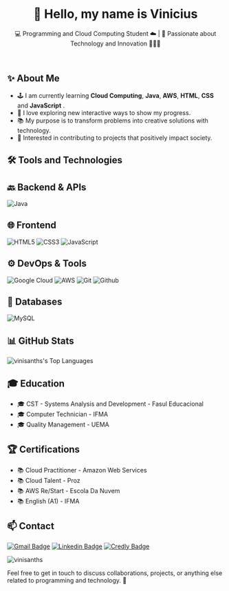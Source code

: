 <h1 align="center">👋 Hello, my name is Vinicius</h1>

<p align="center">
  💻 Programming and Cloud Computing Student ☁️ | 🍵 Passionate about Technology and Innovation 👨🏿‍💻
</p><br>

## ✨ About Me

- 🕹️ I am currently learning **Cloud Computing**, **Java**, **AWS**, **HTML**, **CSS** and **JavaScript** .
- 🌱 I love exploring new interactive ways to show my progress.
- 📚 My purpose is to transform problems into creative solutions with technology.
- 🌟 Interested in contributing to projects that positively impact society.
## 🛠️ Tools and Technologies
## 🔙 Backend & APIs
![Java](https://img.shields.io/badge/Java-ED8B00?style=for-the-badge&logo=openjdk&logoColor=black)

## 🌐 Frontend
![HTML5](https://img.shields.io/badge/HTML5-E34F26?style=for-the-badge&logo=html5&logoColor=white)
![CSS3](https://img.shields.io/badge/CSS3-1572B6?style=for-the-badge&logo=css3&logoColor=white)
![JavaScript](https://img.shields.io/badge/JavaScript-F7DF1E?style=for-the-badge&logo=javascript&logoColor=black)
## ⚙️ DevOps & Tools
![Google Cloud](https://img.shields.io/badge/Google_Cloud-4285F4?style=for-the-badge&logo=google-cloud&logoColor=white)
![AWS](https://img.shields.io/badge/AWS-232F3E?style=for-the-badge&logo=amazon&logoColor=white)
![Git](https://img.shields.io/badge/Git-F05032?style=for-the-badge&logo=git&logoColor=white)
![Github](https://img.shields.io/badge/Github-20232A?style=for-the-badge&logo=github&logoColor=white)
## 💾 Databases
![MySQL](https://img.shields.io/badge/MySQL-4479A1?style=for-the-badge&logo=mysql&logoColor=white)
## 📊 GitHub Stats
![vinisanths's Top Languages](https://github-readme-stats.vercel.app/api/top-langs?username=vinisanths&theme=dracula&show_icons=true&hide_border=true&layout=compact)
## 🎓 Education

- 🎓 CST - Systems Analysis and Development - Fasul Educacional
- 🎓 Computer Technician - IFMA
- 🎓 Quality Management - UEMA
## 🏆 Certifications
- 📚 Cloud Practitioner - Amazon Web Services
- 📚 Cloud Talent - Proz
- 📚 AWS Re/Start - Escola Da Nuvem
- 📚 English (A1) - IFMA
## 📫 Contact

[![Gmail Badge](https://img.shields.io/badge/-Email-006bed?style=flat-square&logo=Gmail&logoColor=white&link=mailto:vinipsantos0@gmail.com)](mailto:vinipsantos0@gmail.com)
[![Linkedin Badge](https://img.shields.io/badge/-Linkedin-blue?style=flat-square&logo=Linkedin&logoColor=white&link=https://https://www.linkedin.com/in/vinicius-santos-info/)](https://www.linkedin.com/in/vinicius-santos-info/)
 [![Credly Badge](https://img.shields.io/badge/Credly-orange?style=flat-square&logo=credly)](https://www.credly.com/users/vinicius-santos.b3065c0f)
<p> <img src="https://komarev.com/ghpvc/?username=vinisanths&label=Profile%20views&color=0e75b6&style=flat" alt="vinisanths" /> </p>

Feel free to get in touch to discuss collaborations, projects, or anything else related to programming and technology. 🚀

